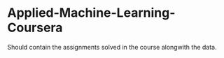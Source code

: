 # Applied-Machine-Learning-Coursera
Should contain the assignments solved in the course alongwith the data.
